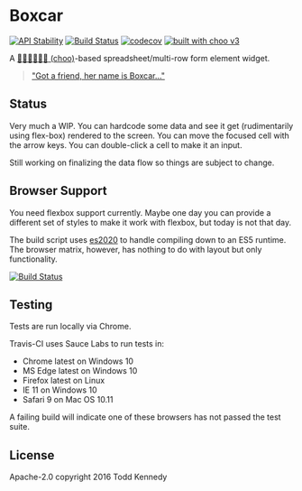 # Boxcar
[![API Stability](https://img.shields.io/badge/stability-experimental-orange.svg?style=flat-square)](https://nodejs.org/api/documentation.html#documentation_stability_index) [![Build Status](https://travis-ci.org/toddself/boxcar.svg?branch=master)](https://travis-ci.org/toddself/boxcar) [![codecov](https://codecov.io/gh/toddself/boxcar/branch/master/graph/badge.svg)](https://codecov.io/gh/toddself/boxcar) [![built with choo v3](https://img.shields.io/badge/built%20with%20choo-v3-ffc3e4.svg?style=flat-square)](https://github.com/yoshuawuyts/choo)


A [:steam_locomotive::train::train::train::train::train: (choo)](https://github.com/yoshuawuyts/choo)-based spreadsheet/multi-row form element widget.

> ["Got a friend, her name is Boxcar..."](https://www.youtube.com/watch?v=4KGzXUmbyiQ)

## Status
Very much a WIP.  You can hardcode some data and see it get (rudimentarily using flex-box) rendered to the screen.  You can move the focused cell with the arrow keys.  You can double-click a cell to make it an input.

Still working on finalizing the data flow so things are subject to change.

## Browser Support
You need flexbox support currently.  Maybe one day you can provide a different
set of styles to make it work with flexbox, but today is not that day.

The build script uses [es2020](https://github.com/yoshuawuyts/es2020) to handle
compiling down to an ES5 runtime. The browser matrix, however, has nothing to do
with layout but only functionality.

[![Build Status](https://saucelabs.com/browser-matrix/boxcar.svg)](https://saucelabs.com/beta/builds/063d475755d94d5e99603d41bbf86447)

## Testing
Tests are run locally via Chrome.

Travis-CI uses Sauce Labs to run tests in:
* Chrome latest on Windows 10
* MS Edge latest on Windows 10
* Firefox latest on Linux
* IE 11 on Windows 10
* Safari 9 on Mac OS 10.11

A failing build will indicate one of these browsers has not passed the test
suite.

## License
Apache-2.0 copyright 2016 Todd Kennedy

